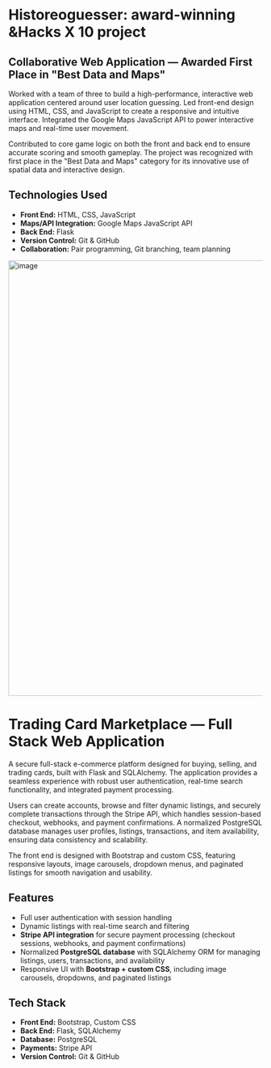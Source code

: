 



# Historeoguesser: award-winning &Hacks X 10 project 
## Collaborative Web Application — Awarded First Place in "Best Data and Maps"

Worked with a team of three to build a high-performance, interactive web application centered around user location guessing. Led front-end design using HTML, CSS, and JavaScript to create a responsive and intuitive interface. Integrated the Google Maps JavaScript API to power interactive maps and real-time user movement.

Contributed to core game logic on both the front and back end to ensure accurate scoring and smooth gameplay. The project was recognized with first place in the "Best Data and Maps" category for its innovative use of spatial data and interactive design.

## Technologies Used

- **Front End:** HTML, CSS, JavaScript  
- **Maps/API Integration:** Google Maps JavaScript API  
- **Back End:** Flask  
- **Version Control:** Git & GitHub  
- **Collaboration:** Pair programming, Git branching, team planning

<img width="1914" height="862" alt="image" src="https://github.com/user-attachments/assets/fa3c93e1-e5df-4f84-88f3-25de5ada9ab5" /> 

# Trading Card Marketplace — Full Stack Web Application

A secure full-stack e-commerce platform designed for buying, selling, and trading cards, built with Flask and SQLAlchemy.
The application provides a seamless experience with robust user authentication, real-time search functionality, and integrated payment processing.

Users can create accounts, browse and filter dynamic listings, and securely complete transactions through the Stripe API, which handles session-based checkout, webhooks, and payment confirmations.
A normalized PostgreSQL database manages user profiles, listings, transactions, and item availability, ensuring data consistency and scalability.

The front end is designed with Bootstrap and custom CSS, featuring responsive layouts, image carousels, dropdown menus, and paginated listings for smooth navigation and usability.

## Features
- Full user authentication with session handling  
- Dynamic listings with real-time search and filtering  
- **Stripe API integration** for secure payment processing (checkout sessions, webhooks, and payment confirmations)  
- Normalized **PostgreSQL database** with SQLAlchemy ORM for managing listings, users, transactions, and availability  
- Responsive UI with **Bootstrap + custom CSS**, including image carousels, dropdowns, and paginated listings  

## Tech Stack
- **Front End:** Bootstrap, Custom CSS  
- **Back End:** Flask, SQLAlchemy  
- **Database:** PostgreSQL  
- **Payments:** Stripe API  
- **Version Control:** Git & GitHub  







